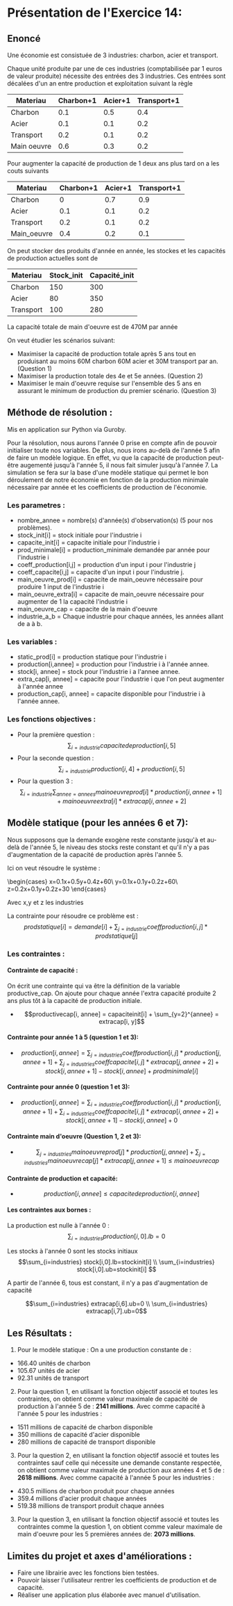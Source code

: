 # Présentation de l'Exercice 14:

## Enoncé

Une économie est consistuée de 3 industries: charbon, acier et transport.

Chaque unité produite par une de ces industries (comptabilisée par 1 euros de valeur produite) nécessite des entrées des 3 industries. Ces entrées sont décalées d'un an entre production et exploitation suivant la règle

| Materiau | Charbon+1 | Acier+1 | Transport+1 |
| --- | --- | --- | --- | 
| Charbon | 0.1 | 0.5 | 0.4 | 
| Acier | 0.1 | 0.1 | 0.2 |
| Transport | 0.2 | 0.1 | 0.2 |
| Main oeuvre | 0.6 | 0.3 | 0.2 | 

Pour augmenter la capacité de production de 1 deux ans plus tard on a les couts suivants

| Materiau | Charbon+1 | Acier+1 | Transport+1 |
| --- | --- | --- | --- | 
| Charbon | 0 | 0.7 | 0.9 | 
| Acier | 0.1 | 0.1 | 0.2 |
| Transport | 0.2 | 0.1 | 0.2 |
| Main_oeuvre | 0.4 | 0.2 | 0.1 |

On peut stocker des produits d'année en année, les stockes et les capacités de production actuelles sont de

| Materiau | Stock_init | Capacité_init |
| --- | --- | --- | 
| Charbon | 150 | 300 | 
| Acier | 80 | 350 | 
| Transport | 100 | 280 | 

La capacité totale de main d'oeuvre est de 470M par année

On veut étudier les scénarios suivant:

- Maximiser la capacité de production totale après 5 ans tout en produisant au moins 60M charbon 60M acier et 30M transport par an. (Question 1)
- Maximiser la production totale des 4e et 5e années. (Question 2)
- Maximiser le main d'oeuvre requise sur l'ensemble des 5 ans en assurant le minimum de production du premier scénario. (Question 3)

## Méthode de résolution :

Mis en application sur Python via Guroby.

Pour la résolution, nous aurons l'année 0 prise en compte afin de pouvoir initialiser toute nos variables.
De plus, nous irons au-delà de l'année 5 afin de faire un modèle logique. En effet, vu que la capacité de production peut-être augementé jusqu'à l'année 5, il nous fait simuler jusqu'à l'année 7. La simulation se fera sur la base d'une modèle statique qui permet le bon déroulement de notre économie en fonction de la production minimale nécessaire par année et les coefficients de production de l'économie.

### Les parametres : 

- nombre_annee = nombre(s) d'année(s) d'observation(s) (5 pour nos problèmes).
- stock_init[i] = stock initiale pour l'industrie i
- capacite_init[i] = capacite initiale pour l'industrie i
- prod_minimale[i] = production_minimale demandée par année pour l'industrie i 
- coeff_production[i,j] = production d'un input i pour l'industrie j
- coeff_capacite[i,j] = capacite d'un input i pour l'industrie j.
- main_oeuvre_prod[i] = capacite de main_oeuvre nécessaire pour produire 1 input de l'industrie i
- main_oeuvre_extra[i] = capacite de main_oeuvre nécessaire pour augmenter de 1 la capacité l'industrie i
- main_oeuvre_cap = capacite de la main d'oeuvre
- industrie_a_b = Chaque industrie pour chaque années, les années allant de a à b.

### Les variables : 

- static_prod[i] = production statique pour l'industrie i 
- production[i,annee] = production pour l'industrie i à l'année annee.
- stock[i, annee] = stock pour l'industrie i a l'annee annee.
- extra_cap[i, annee] = capacite pour l'industrie i que l'on peut augmenter à l'année annee
- production_cap[i, annee] = capacite disponible pour l'industrie i à l'année annee.

### Les fonctions objectives : 

- Pour la première question : 
 $$\sum_{i=industrie} capacite de production[i,5]$$
- Pour la seconde question : 
$$\sum_{i=industrie} production[i,4]+ production[i,5]$$
- Pour la question 3 : 
$$\sum_{i=industrie}\sum_{annee=annees} mainoeuvreprod[i]*production[i, annee+1] + mainoeuvreextra[i]*extracap[i, annee+2]$$

## Modèle statique (pour les années 6 et 7): 

Nous supposons que la demande exogène reste constante jusqu'à et au-delà de l'année 5, le niveau des stocks reste constant et qu'il n'y a pas d'augmentation de la capacité de production
après l'année 5.

Ici on veut résoudre le système : 

\begin{cases}
x=0.1x+0.5y+0.4z+60\\
y=0.1x+0.1y+0.2z+60\\
z=0.2x+0.1y+0.2z+30
\end{cases}

Avec x,y et z les industries

La contrainte pour résoudre ce problème est : 
$$prodstatique[i] = demande[i] + \sum_{j=industrie} coeffproduction[i,j]*prodstatique[j]$$

### Les contraintes : 

#### Contrainte de capacité :

On écrit une contrainte qui va être la définition de la variable productive_cap. On ajoute pour chaque année l'extra capacité produite 2 ans plus tôt à la capacité de production initiale.

- $$productivecap[i, annee] = capaciteinit[i] + \sum_{y=2}^{annee} = extracap[i, y]$$

#### Contrainte pour année 1 à 5 (question 1 et 3):

- $$ production[i, annee] = \sum_{j=industries} coeffproduction[i,j]*production[j, annee+ 1] + \sum_{j=industries} coeffcapacite[i,j]*extracap[j, annee+2] + stock[i, annee + 1] -stock[i, annee]  + prodminimale[i]$$

#### Contrainte pour année 0 (question 1 et 3):

- $$production[i, annee] = \sum_{i=industries} coeffproduction[i,j]*production[i, annee+ 1] + \sum_{i=industries} coeffcapacite[i,j]*extracap[i, annee+2] + stock[i, annee + 1] -stock[i, annee] + 0$$

#### Contrainte main d'oeuvre (Question 1, 2 et 3):

- $$\sum_{j=industries} mainoeuvreprod[j]*production[j, annee] + \sum_{j=industries} mainoeuvrecap[j]*extracap[j, annee+1] \leq mainoeuvrecap$$

#### Contrainte de production et capacité:
- $$production[i, annee] \leq capacite de production[i, annee]$$

#### Les contraintes aux bornes : 

La production est nulle à l'année 0 :
$$\sum_{i=industries} production[i,0].lb=0$$

Les stocks à l'année 0 sont les stocks initiaux
$$\sum_{i=industries} stock[i,0].lb=stockinit[i] \\
\sum_{i=industries} stock[i,0].ub=stockinit[i] $$

A partir de l'année 6, tous est constant, il n'y a pas d'augmentation de capacité 

$$\sum_{i=industries} extracap[i,6].ub=0 \\
\sum_{i=industries} extracap[i,7].ub=0$$



## Les Résultats : 

1) Pour le modèle statique : On a une production constante de :
 - 166.40 unités de charbon 
 - 105.67 unités de acier 
 - 92.31 unités de transport 
 
2) Pour la question 1, en utilisant la fonction objectif associé et toutes les contraintes, on obtient comme valeur maximale de capacité de production à l'année 5 de : **2141 millions**. Avec comme capacité à l'année 5 pour les industries :
 - 1511 millions de capacité de charbon disponible
 - 350 millions de capacité d'acier disponible
 - 280 millions de capacité de transport disponible
 
3) Pour la question 2, en utilisant la fonction objectif associé et toutes les contraintes sauf celle qui nécessite une demande constante respectée, on obtient comme valeur maximale de production aux années 4 et 5 de : **2618 millions**. Avec comme capacité à l'année 5 pour les industries :
 - 430.5 millions de charbon produit pour chaque années
 - 359.4 millions d'acier produit chaque années 
 - 519.38 millions de transport produit chaque années
 
3) Pour la question 3, en utilisant la fonction objectif associé et toutes les contraintes comme la question 1, on obtient comme valeur maximale de main d'oeuvre pour les 5 premières années de: **2073 millions**.

## Limites du projet et axes d'améliorations : 

- Faire une librairie avec les fonctions bien testées.
- Pouvoir laisser l'utilisateur rentrer les coefficients de production et de capacité.
- Réaliser une application plus élaborée avec manuel d'utilisation.